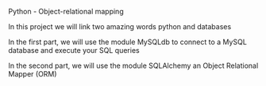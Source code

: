 Python - Object-relational mapping

In this project we will link two amazing words python and databases

In the first part, we will use the module MySQLdb to connect to a MySQL database and execute your SQL queries

In the second part, we will use the module SQLAlchemy an Object Relational Mapper (ORM)
